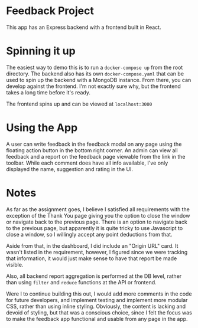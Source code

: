 # Feedback Project

This app has an Express backend with a frontend built in React.

# Spinning it up

The easiest way to demo this is to run a `docker-compose up` from the root directory. The backend also has its own `docker-compose.yaml` that can be used to spin up the backend with a MongoDB instance. From there, you can develop against the frontend. I'm not exactly sure why, but the frontend takes a long time before it's ready.

The frontend spins up and can be viewed at `localhost:3000`

# Using the App

A user can write feedback in the feedback modal on any page using the floating action button in the bottom right corner. An admin can view all feedback and a report on the feedback page viewable from the link in the toolbar. While each comment does have all info available, I've only displayed the name, suggestion and rating in the UI.

# Notes

As far as the assignment goes, I believe I satisfied all requirements with the exception of the Thank You page giving you the option to close the window or navigate back to the previous page. There is an option to navigate back to the previous page, but apparently it is quite tricky to use Javascript to close a window, so I willingly accept any point deductions from that.

Aside from that, in the dashboard, I did include an "Origin URL" card. It wasn't listed in the requirement, however, I figured since we were tracking that information, it would just make sense to have that report be made visible.

Also, all backend report aggregation is performed at the DB level, rather than using `filter` and `reduce` functions at the API or frontend.

Were I to continue building this out, I would add more comments in the code for future developers, and implement testing and implement more modular CSS, rather than using inline styling. Obviously, the content is lacking and devoid of styling, but that was a conscious choice, since I felt the focus was to make the feedback app functional and usable from any page in the app.
